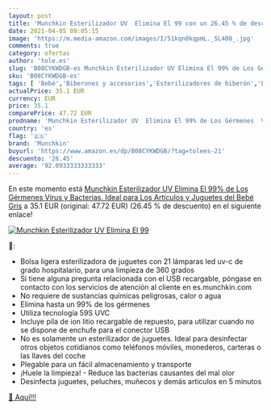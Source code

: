 ```yaml
---
layout: post
title: 'Munchkin Esterilizador UV  Elimina El 99 con un 26.45 % de descuento'
date: 2021-04-05 09:05:15
image: 'https://m.media-amazon.com/images/I/51kqn0kqpmL._SL400_.jpg'
comments: true
category: ofertas
author: 'tole.es'
slug: 'B08CYKWDGB-es Munchkin Esterilizador UV Elimina El 99% de Los Gérmenes...'
sku: 'B08CYKWDGB-es'
tags: [ 'Bebé','Biberones y accesorios','Esterilizadores de biberón','Lactancia y alimentación','bebé','munchkin', ]
actualPrice: 35.1 EUR
currency: EUR
price: 35.1
comparePrice: 47.72 EUR
prodname: 'Munchkin Esterilizador UV  Elimina El 99% de Los Gérmenes  Virus y Bacterias. Ideal para Los Artículos y Juguetes del Bebé  Gris'
country: 'es'
flag: '🇪🇸'
brand: 'Munchkin'
buyurl: 'https://www.amazon.es/dp/B08CYKWDGB/?tag=tolees-21'
descuento: '26.45'
average: '92.0933333333333'
---
```


En este momento está [Munchkin Esterilizador UV  Elimina El 99% de Los Gérmenes  Virus y Bacterias. Ideal para Los Artículos y Juguetes del Bebé  Gris](https://www.amazon.es/dp/B08CYKWDGB/?tag=tolees-21) a 35.1 EUR (original: 47.72 EUR) (26.45 %  de descuento) en el siguiente enlace!

[![Munchkin Esterilizador UV  Elimina El 99](https://m.media-amazon.com/images/I/51kqn0kqpmL._SL400_.jpg)](https://www.amazon.es/dp/B08CYKWDGB/?tag=tolees-21)

🔎:

- Bolsa ligera esterilizadora de juguetes con 21 lámparas led uv-c de grado hospitalario, para una limpieza de 360 grados
- Si tiene alguna pregunta relacionada con el USB recargable, póngase en contacto con los servicios de atención al cliente en es.munchkin.com
- No requiere de sustancias químicas peligrosas, calor o agua
- Elimina hasta un 99% de los gérmenes
- Utiliza tecnología 59S UVC
- Incluye pila de ion litio recargable de repuesto, para utilizar cuando no se dispone de enchufe para el conector USB
- No es solamente un esterilizador de juguetes. Ideal para desinfectar otros objetos cotidianos como teléfonos móviles, monederos, carteras o las llaves del coche
- Plegable para un fácil almacenamiento y transporte
- ¡Huele la limpieza! - Reduce las bacterias causantes del mal olor
- Desinfecta juguetes, peluches, muñecos y demás artículos en 5 minutos

[🛒 Aquí!!!](https://www.amazon.es/dp/B08CYKWDGB/?tag=tolees-21)
